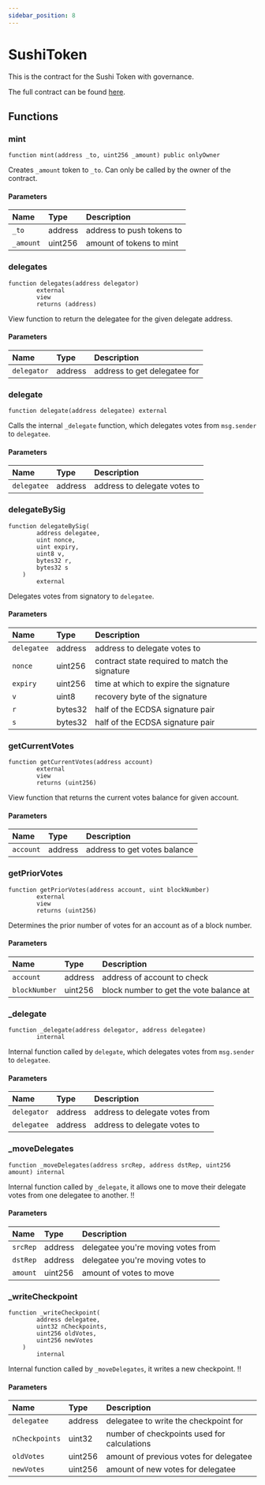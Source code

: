 ```yaml
---
sidebar_position: 8
---
```


# SushiToken

This is the contract for the Sushi Token with governance.

The full contract can be found [here](https://github.com/sushiswap/sushiswap/blob/archieve/canary/contracts/SushiToken.sol).

## Functions

### mint

```
function mint(address _to, uint256 _amount) public onlyOwner
```

Creates `_amount` token to `_to`. Can only be called by the owner of the contract.

#### Parameters

| Name      | Type    | Description               |
| :-------- | :------ | :------------------------ |
| `_to`     | address | address to push tokens to |
| `_amount` | uint256 | amount of tokens to mint  |

### delegates

```
function delegates(address delegator)
        external
        view
        returns (address)
```

View function to return the delegatee for the given delegate address.

#### Parameters

| Name        | Type    | Description                  |
| :---------- | :------ | :--------------------------- |
| `delegator` | address | address to get delegatee for |

### delegate

```
function delegate(address delegatee) external
```

Calls the internal `_delegate` function, which delegates votes from `msg.sender` to `delegatee`.

#### Parameters

| Name        | Type    | Description                  |
| :---------- | :------ | :--------------------------- |
| `delegatee` | address | address to delegate votes to |

### delegateBySig

```
function delegateBySig(
        address delegatee,
        uint nonce,
        uint expiry,
        uint8 v,
        bytes32 r,
        bytes32 s
    )
        external
```

Delegates votes from signatory to `delegatee`.

#### Parameters

| Name        | Type    | Description                                    |
| :---------- | :------ | :--------------------------------------------- |
| `delegatee` | address | address to delegate votes to                   |
| `nonce`     | uint256 | contract state required to match the signature |
| `expiry`    | uint256 | time at which to expire the signature          |
| `v`         | uint8   | recovery byte of the signature                 |
| `r`         | bytes32 | half of the ECDSA signature pair               |
| `s`         | bytes32 | half of the ECDSA signature pair               |

### getCurrentVotes

```
function getCurrentVotes(address account)
        external
        view
        returns (uint256)
```

View function that returns the current votes balance for given account.

#### Parameters

| Name      | Type    | Description                  |
| :-------- | :------ | :--------------------------- |
| `account` | address | address to get votes balance |

### getPriorVotes

```
function getPriorVotes(address account, uint blockNumber)
        external
        view
        returns (uint256)
```

Determines the prior number of votes for an account as of a block number.

#### Parameters

| Name          | Type    | Description                             |
| :------------ | :------ | :-------------------------------------- |
| `account`     | address | address of account to check             |
| `blockNumber` | uint256 | block number to get the vote balance at |

### \_delegate

```
function _delegate(address delegator, address delegatee)
        internal
```

Internal function called by `delegate`, which delegates votes from `msg.sender` to `delegatee`.

#### Parameters

| Name        | Type    | Description                    |
| :---------- | :------ | :----------------------------- |
| `delegator` | address | address to delegate votes from |
| `delegatee` | address | address to delegate votes to   |

### \_moveDelegates

```
function _moveDelegates(address srcRep, address dstRep, uint256 amount) internal
```

Internal function called by `_delegate`, it allows one to move their delegate votes from one delegatee to another. !!

#### Parameters

| Name     | Type    | Description                        |
| :------- | :------ | :--------------------------------- |
| `srcRep` | address | delegatee you're moving votes from |
| `dstRep` | address | delegatee you're moving votes to   |
| `amount` | uint256 | amount of votes to move            |

### \_writeCheckpoint

```
function _writeCheckpoint(
        address delegatee,
        uint32 nCheckpoints,
        uint256 oldVotes,
        uint256 newVotes
    )
        internal
```

Internal function called by `_moveDelegates`, it writes a new checkpoint. !!

#### Parameters

| Name           | Type    | Description                                 |
| :------------- | :------ | :------------------------------------------ |
| `delegatee`    | address | delegatee to write the checkpoint for       |
| `nCheckpoints` | uint32  | number of checkpoints used for calculations |
| `oldVotes`     | uint256 | amount of previous votes for delegatee      |
| `newVotes`     | uint256 | amount of new votes for delegatee           |
